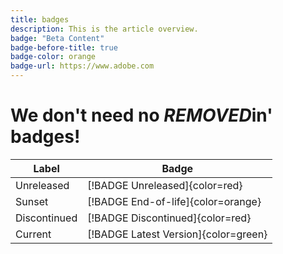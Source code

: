 ```yaml
---
title: badges
description: This is the article overview.
badge: "Beta Content"
badge-before-title: true
badge-color: orange
badge-url: https://www.adobe.com
---
```

# We don't need no ***REMOVED***in' badges!


|Label|Badge|
|---|---|
|Unreleased|[!BADGE Unreleased]{color=red}|
|Sunset|[!BADGE End-of-life]{color=orange}|
|Discontinued|[!BADGE Discontinued]{color=red}|
|Current|[!BADGE Latest Version]{color=green}|
